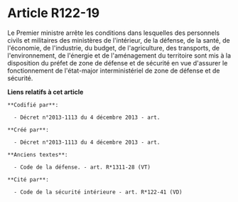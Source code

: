 # Article R122-19

Le Premier ministre arrête les conditions dans lesquelles des personnels civils et militaires des ministères de l'intérieur,
de la défense, de la santé, de l'économie, de l'industrie, du budget, de l'agriculture, des transports, de l'environnement,
de l'énergie et de l'aménagement du territoire sont mis à la disposition du préfet de zone de défense et de sécurité en vue
d'assurer le fonctionnement de l'état-major interministériel de zone de défense et de sécurité.

**Liens relatifs à cet article**

	**Codifié par**:

	  - Décret n°2013-1113 du 4 décembre 2013 - art.

	**Créé par**:

	  - Décret n°2013-1113 du 4 décembre 2013 - art.

	**Anciens textes**:

	  - Code de la défense. - art. R*1311-28 (VT)

	**Cité par**:

	  - Code de la sécurité intérieure - art. R*122-41 (VD)

